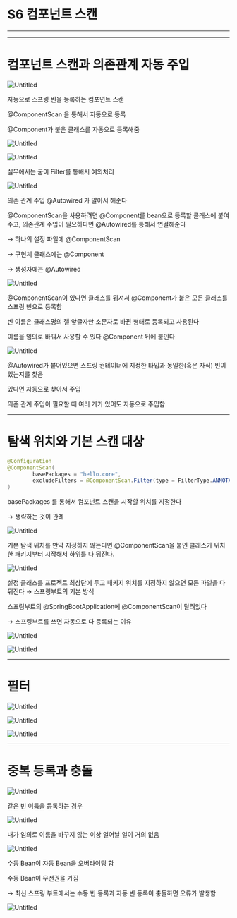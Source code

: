 # S6 컴포넌트 스캔

---

---

# 컴포넌트 스캔과 의존관계 자동 주입

![Untitled](S6%20%E1%84%8F%E1%85%A5%E1%86%B7%E1%84%91%E1%85%A9%E1%84%82%E1%85%A5%E1%86%AB%E1%84%90%E1%85%B3%20%E1%84%89%E1%85%B3%E1%84%8F%E1%85%A2%E1%86%AB%208fdf33552bdb4f049afc8ad9d0e723c3/Untitled.png)

자동으로 스프링 빈을 등록하는 컴포넌트 스캔

@ComponentScan 을 통해서 자동으로 등록

@Component가 붙은 클래스를 자동으로 등록해줌

![Untitled](S6%20%E1%84%8F%E1%85%A5%E1%86%B7%E1%84%91%E1%85%A9%E1%84%82%E1%85%A5%E1%86%AB%E1%84%90%E1%85%B3%20%E1%84%89%E1%85%B3%E1%84%8F%E1%85%A2%E1%86%AB%208fdf33552bdb4f049afc8ad9d0e723c3/Untitled%201.png)

![Untitled](S6%20%E1%84%8F%E1%85%A5%E1%86%B7%E1%84%91%E1%85%A9%E1%84%82%E1%85%A5%E1%86%AB%E1%84%90%E1%85%B3%20%E1%84%89%E1%85%B3%E1%84%8F%E1%85%A2%E1%86%AB%208fdf33552bdb4f049afc8ad9d0e723c3/Untitled%202.png)

실무에서는 굳이 Filter를 통해서 예외처리

![Untitled](S6%20%E1%84%8F%E1%85%A5%E1%86%B7%E1%84%91%E1%85%A9%E1%84%82%E1%85%A5%E1%86%AB%E1%84%90%E1%85%B3%20%E1%84%89%E1%85%B3%E1%84%8F%E1%85%A2%E1%86%AB%208fdf33552bdb4f049afc8ad9d0e723c3/Untitled%203.png)

의존 관계 주입 @Autowired 가 알아서 해준다

@ComponentScan을 사용하려면 @Component를 bean으로 등록할 클래스에 붙여주고, 의존관계 주입이 필요하다면 @Autowired를 통해서 연결해준다

→ 하나의 설정 파일에 @ComponentScan

→ 구현체 클래스에는 @Component

→ 생성자에는 @Autowired

![Untitled](S6%20%E1%84%8F%E1%85%A5%E1%86%B7%E1%84%91%E1%85%A9%E1%84%82%E1%85%A5%E1%86%AB%E1%84%90%E1%85%B3%20%E1%84%89%E1%85%B3%E1%84%8F%E1%85%A2%E1%86%AB%208fdf33552bdb4f049afc8ad9d0e723c3/Untitled%204.png)

@ComponentScan이 있다면 클래스를 뒤져서 @Component가 붙은 모든 클래스를 스프링 빈으로 등록함

빈 이름은 클래스명의 젤 앞글자만 소문자로 바뀐 형태로 등록되고 사용된다

이름을 임의로 바꿔서 사용할 수 있다 @Component 뒤에 붙인다

![Untitled](S6%20%E1%84%8F%E1%85%A5%E1%86%B7%E1%84%91%E1%85%A9%E1%84%82%E1%85%A5%E1%86%AB%E1%84%90%E1%85%B3%20%E1%84%89%E1%85%B3%E1%84%8F%E1%85%A2%E1%86%AB%208fdf33552bdb4f049afc8ad9d0e723c3/Untitled%205.png)

@Autowired가 붙어있으면 스프링 컨테이너에 지정한 타입과 동일한(혹은 자식) 빈이 있는지를 찾음 

있다면  자동으로 찾아서 주입

의존 관계 주입이 필요할 때 여러 개가 있어도 자동으로 주입함

---

# 탐색 위치와 기본 스캔 대상

```java
@Configuration
@ComponentScan(
        basePackages = "hello.core",
        excludeFilters = @ComponentScan.Filter(type = FilterType.ANNOTATION, classes = Configuration.class)
)
```

basePackages 를 통해서 컴포넌트 스캔을 시작할 위치를 지정한다

→ 생략하는 것이 관례

![Untitled](S6%20%E1%84%8F%E1%85%A5%E1%86%B7%E1%84%91%E1%85%A9%E1%84%82%E1%85%A5%E1%86%AB%E1%84%90%E1%85%B3%20%E1%84%89%E1%85%B3%E1%84%8F%E1%85%A2%E1%86%AB%208fdf33552bdb4f049afc8ad9d0e723c3/Untitled%206.png)

기본 탐색 위치를 만약 지정하지 않는다면 @ComponentScan을 붙인 클래스가 위치한 패키지부터 시작해서 하위를 다 뒤진다.

![Untitled](S6%20%E1%84%8F%E1%85%A5%E1%86%B7%E1%84%91%E1%85%A9%E1%84%82%E1%85%A5%E1%86%AB%E1%84%90%E1%85%B3%20%E1%84%89%E1%85%B3%E1%84%8F%E1%85%A2%E1%86%AB%208fdf33552bdb4f049afc8ad9d0e723c3/Untitled%207.png)

설정 클래스를 프로젝트 최상단에 두고 패키지 위치를 지정하지 않으면 모든 파일을 다 뒤진다 → 스프링부트의 기본 방식 

스프링부트의 @SpringBootApplication에 @ComponentScan이 달려있다

→ 스프링부트를 쓰면 자동으로 다 등록되는 이유

![Untitled](S6%20%E1%84%8F%E1%85%A5%E1%86%B7%E1%84%91%E1%85%A9%E1%84%82%E1%85%A5%E1%86%AB%E1%84%90%E1%85%B3%20%E1%84%89%E1%85%B3%E1%84%8F%E1%85%A2%E1%86%AB%208fdf33552bdb4f049afc8ad9d0e723c3/Untitled%208.png)

![Untitled](S6%20%E1%84%8F%E1%85%A5%E1%86%B7%E1%84%91%E1%85%A9%E1%84%82%E1%85%A5%E1%86%AB%E1%84%90%E1%85%B3%20%E1%84%89%E1%85%B3%E1%84%8F%E1%85%A2%E1%86%AB%208fdf33552bdb4f049afc8ad9d0e723c3/Untitled%209.png)

---

# 필터

![Untitled](S6%20%E1%84%8F%E1%85%A5%E1%86%B7%E1%84%91%E1%85%A9%E1%84%82%E1%85%A5%E1%86%AB%E1%84%90%E1%85%B3%20%E1%84%89%E1%85%B3%E1%84%8F%E1%85%A2%E1%86%AB%208fdf33552bdb4f049afc8ad9d0e723c3/Untitled%2010.png)

![Untitled](S6%20%E1%84%8F%E1%85%A5%E1%86%B7%E1%84%91%E1%85%A9%E1%84%82%E1%85%A5%E1%86%AB%E1%84%90%E1%85%B3%20%E1%84%89%E1%85%B3%E1%84%8F%E1%85%A2%E1%86%AB%208fdf33552bdb4f049afc8ad9d0e723c3/Untitled%2011.png)

![Untitled](S6%20%E1%84%8F%E1%85%A5%E1%86%B7%E1%84%91%E1%85%A9%E1%84%82%E1%85%A5%E1%86%AB%E1%84%90%E1%85%B3%20%E1%84%89%E1%85%B3%E1%84%8F%E1%85%A2%E1%86%AB%208fdf33552bdb4f049afc8ad9d0e723c3/Untitled%2012.png)

---

# 중복 등록과 충돌

![Untitled](S6%20%E1%84%8F%E1%85%A5%E1%86%B7%E1%84%91%E1%85%A9%E1%84%82%E1%85%A5%E1%86%AB%E1%84%90%E1%85%B3%20%E1%84%89%E1%85%B3%E1%84%8F%E1%85%A2%E1%86%AB%208fdf33552bdb4f049afc8ad9d0e723c3/Untitled%2013.png)

같은 빈 이름을 등록하는 경우

![Untitled](S6%20%E1%84%8F%E1%85%A5%E1%86%B7%E1%84%91%E1%85%A9%E1%84%82%E1%85%A5%E1%86%AB%E1%84%90%E1%85%B3%20%E1%84%89%E1%85%B3%E1%84%8F%E1%85%A2%E1%86%AB%208fdf33552bdb4f049afc8ad9d0e723c3/Untitled%2014.png)

내가 임의로 이름을 바꾸지 않는 이상 일어날 일이 거의 없음

![Untitled](S6%20%E1%84%8F%E1%85%A5%E1%86%B7%E1%84%91%E1%85%A9%E1%84%82%E1%85%A5%E1%86%AB%E1%84%90%E1%85%B3%20%E1%84%89%E1%85%B3%E1%84%8F%E1%85%A2%E1%86%AB%208fdf33552bdb4f049afc8ad9d0e723c3/Untitled%2015.png)

수동 Bean이 자동 Bean을 오버라이딩 함

수동 Bean이 우선권을 가짐

→ 최신 스프링 부트에서는 수동 빈 등록과 자동 빈 등록이 충돌하면 오류가 발생함

![Untitled](S6%20%E1%84%8F%E1%85%A5%E1%86%B7%E1%84%91%E1%85%A9%E1%84%82%E1%85%A5%E1%86%AB%E1%84%90%E1%85%B3%20%E1%84%89%E1%85%B3%E1%84%8F%E1%85%A2%E1%86%AB%208fdf33552bdb4f049afc8ad9d0e723c3/Untitled%2016.png)
